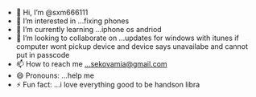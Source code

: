 - 👋 Hi, I’m @sxm666111
- 👀 I’m interested in ...fixing phones
- 🌱 I’m currently learning ...iphone os andriod
- 💞️ I’m looking to collaborate on ...updates for windows with itunes if computer wont pickup device and device says unavailabe and cannot put in passcode
- 📫 How to reach me ...sekovamia@gmail.com
- 😄 Pronouns: ...help me
- ⚡ Fun fact: ...i love everything good to be handson libra

<!---
sxm666111/sxm666111 is a ✨ special ✨ repository because its `README.md` (this file) appears on your GitHub profile.
You can click the Preview link to take a look at your changes.
--->
